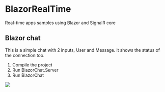 # BlazorRealTime
Real-time apps samples using Blazor and SignalR core 


## Blazor chat
This is a simple chat with 2 inputs, User and Message. it shows the status of the connection too. 

1. Compile the project
2. Run BlazorChat.Server
3. Run BlazorChat

![](https://mteheran.files.wordpress.com/2020/07/sin-tc3adtulo.jpg)
